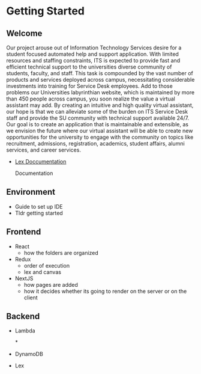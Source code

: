 # Getting Started

## **Welcome**

Our project arouse out of Information Technology Services desire for a student focused automated help and support application. With limited resources and staffing constraints, ITS is expected to provide fast and efficient technical support to the universities diverse community of students, faculty, and staff. This task is compounded by the vast number of products and services deployed across campus, necessitating considerable investments into training for Service Desk employees. Add to those problems our Universities labyrinthian website, which is maintained by more than 450 people across campus, you soon realize the value a virtual assistant may add. By creating an intuitive and high quality virtual assistant, our hope is that we can alleviate some of the burden on ITS Service Desk staff and provide the SU community with technical support available 24/7. Our goal is to create an application that is maintainable and extensible, as we envision the future where our virtual assistant will be able to create new opportunities for the university to engage with the community on topics like recruitment, admissions, registration, academics, student affairs, alumni services, and career services.

* [Lex Doccumentation](https://github.com/SUVirtualAssistant/su_virtual_assistant/wiki/Amazon-Lex)

  Documentation

## Environment

* Guide to set up IDE
* Tldr getting started

## Frontend

* React
  * how the folders are organized
* Redux
  * order of execution
  * lex and canvas
* NextJS 
  * how pages are added
  * how it decides whether its going to render on the server or on the client

## Backend

* Lambda

    \* 

* DynamoDB
* Lex

